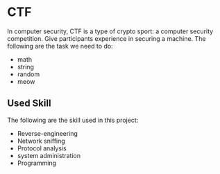 # CTF
In computer security, CTF is a type of crypto sport: a computer security competition. Give participants experience in securing a machine. The following are the task we need to do:
* math
* string
* random
* meow
## Used Skill
The following are the skill used in this project:
* Reverse-engineering
* Network sniffing
* Protocol analysis
* system administration
* Programming